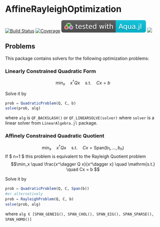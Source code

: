 # AffineRayleighOptimization

[![Build Status](https://github.com/williamesamuelson/AffineRayleighOptimization.jl/actions/workflows/CI.yml/badge.svg?branch=main)](https://github.com/williamesamuelson/AffineRayleighOptimization.jl/actions/workflows/CI.yml?query=branch%3Amain)
[![Coverage](https://codecov.io/gh/williamesamuelson/AffineRayleighOptimization.jl/branch/main/graph/badge.svg)](https://codecov.io/gh/williamesamuelson/AffineRayleighOptimization.jl)
[![Aqua QA](https://raw.githubusercontent.com/JuliaTesting/Aqua.jl/master/badge.svg)](https://github.com/JuliaTesting/Aqua.jl)
[![](https://img.shields.io/badge/%F0%9F%9B%A9%EF%B8%8F_tested_with-JET.jl-233f9a)](https://github.com/aviatesk/JET.jl)

## Problems

This package contains solvers for the following optimization problems:

### Linearly Constrained Quadratic Form 
$$\min_x \quad x^\dagger Q x \quad \mathrm{s.t.} \quad Cx = b $$

Solve it by
```julia 
prob = QuadraticProblem(Q, C, b) 
solve(prob, alg)
```
where `alg` is `QF_BACKSLASH()` or `QF_LINEARSOLVE(solver)` where `solver` is a linear solver from `LinearAlgebra.jl` package.

### Affinely Constrained Quadratic Quotient 
$$\min_x \quad x^\dagger Q x \quad \mathrm{s.t.} \quad Cx = \mathrm{Span}(b_1, ... ,b_n) $$
If $ n=1 $ this problem is equivalent to the Rayleigh Quotient problem 
$$\min_x \quad \frac{x^\dagger Q x}{x^\dagger x} \quad \mathrm{s.t.} \quad Cx = b $$

Solve it by
```julia 
prob = QuadraticProblem(Q, C, Span(b)) 
#or alternatively 
prob = RayleighProblem(Q, C, b) 
solve(prob, alg)
```
where `alg ∈ [SPAN_GENEIG(), SPAN_CHOL(), SPAN_EIG(), SPAN_SPARSE(), SPAN_HOMO()]`